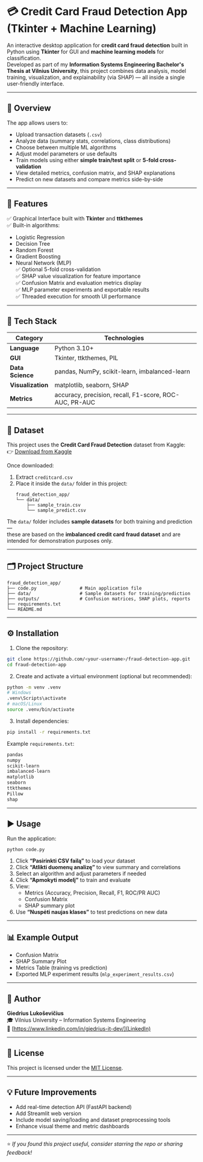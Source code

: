 # 💳 Credit Card Fraud Detection App (Tkinter + Machine Learning)

An interactive desktop application for **credit card fraud detection** built in Python using **Tkinter** for GUI and **machine learning models** for classification.  
Developed as part of my **Information Systems Engineering Bachelor's Thesis at Vilnius University**, this project combines data analysis, model training, visualization, and explainability (via SHAP) — all inside a single user-friendly interface.

---

## 🧠 Overview

The app allows users to:
- Upload transaction datasets (`.csv`)
- Analyze data (summary stats, correlations, class distributions)
- Choose between multiple ML algorithms  
- Adjust model parameters or use defaults  
- Train models using either **simple train/test split** or **5-fold cross-validation**
- View detailed metrics, confusion matrix, and SHAP explanations
- Predict on new datasets and compare metrics side-by-side

---

## 🧩 Features

✅ Graphical Interface built with **Tkinter** and **ttkthemes**  
✅ Built-in algorithms:
- Logistic Regression  
- Decision Tree  
- Random Forest  
- Gradient Boosting  
- Neural Network (MLP)  
✅ Optional 5-fold cross-validation  
✅ SHAP value visualization for feature importance  
✅ Confusion Matrix and evaluation metrics display  
✅ MLP parameter experiments and exportable results  
✅ Threaded execution for smooth UI performance  

---

## 🧰 Tech Stack

| Category | Technologies |
|-----------|--------------|
| **Language** | Python 3.10+ |
| **GUI** | Tkinter, ttkthemes, PIL |
| **Data Science** | pandas, NumPy, scikit-learn, imbalanced-learn |
| **Visualization** | matplotlib, seaborn, SHAP |
| **Metrics** | accuracy, precision, recall, F1-score, ROC-AUC, PR-AUC |

---

## 📂 Dataset

This project uses the **Credit Card Fraud Detection** dataset from Kaggle:  
👉 [Download from Kaggle](https://www.kaggle.com/datasets/mlg-ulb/creditcardfraud)

Once downloaded:
1. Extract `creditcard.csv`
2. Place it inside the `data/` folder in this project:
   ```
   fraud_detection_app/
   └── data/
       ├── sample_train.csv
       └── sample_predict.csv
   ```

The `data/` folder includes **sample datasets** for both training and prediction —  
these are based on the **imbalanced credit card fraud dataset** and are intended for demonstration purposes only.

---

## 🗂️ Project Structure

```
fraud_detection_app/
├── code.py                # Main application file
├── data/                  # Sample datasets for training/prediction
├── outputs/               # Confusion matrices, SHAP plots, reports
├── requirements.txt
└── README.md
```

---

## ⚙️ Installation

1. Clone the repository:
```bash
git clone https://github.com/<your-username>/fraud-detection-app.git
cd fraud-detection-app
```

2. Create and activate a virtual environment (optional but recommended):
```bash
python -m venv .venv
# Windows
.venv\Scripts\activate
# macOS/Linux
source .venv/bin/activate
```

3. Install dependencies:
```bash
pip install -r requirements.txt
```

Example `requirements.txt`:
```txt
pandas
numpy
scikit-learn
imbalanced-learn
matplotlib
seaborn
ttkthemes
Pillow
shap
```

---

## ▶️ Usage

Run the application:
```bash
python code.py
```

1. Click **“Pasirinkti CSV failą”** to load your dataset  
2. Click **“Atlikti duomenų analizę”** to view summary and correlations  
3. Select an algorithm and adjust parameters if needed  
4. Click **“Apmokyti modelį”** to train and evaluate  
5. View:
   - Metrics (Accuracy, Precision, Recall, F1, ROC/PR AUC)
   - Confusion Matrix  
   - SHAP summary plot  
6. Use **“Nuspėti naujas klases”** to test predictions on new data  

---

## 📊 Example Output

- Confusion Matrix  
- SHAP Summary Plot  
- Metrics Table (training vs prediction)  
- Exported MLP experiment results (`mlp_experiment_results.csv`)

---

## 🧾 Author

**Giedrius Lukoševičius**  
🎓 Vilnius University – Information Systems Engineering  
📧 [https://www.linkedin.com/in/giedrius-it-dev/](LinkedIn)

---

## 🪪 License
This project is licensed under the [MIT License](LICENSE).

---

## 💡 Future Improvements

- Add real-time detection API (FastAPI backend)  
- Add Streamlit web version  
- Include model saving/loading and dataset preprocessing tools  
- Enhance visual theme and metric dashboards  

---

⭐ *If you found this project useful, consider starring the repo or sharing feedback!*

